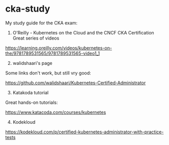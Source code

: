 # cka-study

My study guide for the CKA exam:

1. O'Reilly - Kubernetes on the Cloud and the CNCF CKA Certification
Great series of videos

https://learning.oreilly.com/videos/kubernetes-on-the/9781789531565/9781789531565-video1_1

2. walidshaari's page

Some links don't work, but still vry good:

https://github.com/walidshaari/Kubernetes-Certified-Administrator

3. Katakoda tutorial

Great hands-on tutorials:

https://www.katacoda.com/courses/kubernetes

4. Kodekloud

https://kodekloud.com/p/certified-kubernetes-administrator-with-practice-tests
